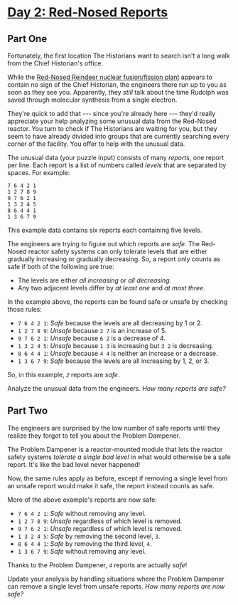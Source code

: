 # [Day 2: Red-Nosed Reports](https://adventofcode.com/2024/day/2)

## Part One

Fortunately, the first location The Historians want to search isn't a long walk from the Chief Historian's office.

While the [Red-Nosed Reindeer nuclear fusion/fission plant](https://adventofcode.com/2015/day/19) appears to contain no sign of the Chief Historian, the engineers there run up to you as soon as they see you.  Apparently, they *still* talk about the time Rudolph was saved through molecular synthesis from a single electron.

They're quick to add that --- since you're already here --- they'd really appreciate your help analyzing some unusual data from the Red-Nosed reactor.  You turn to check if The Historians are waiting for you, but they seem to have already divided into groups that are currently searching every corner of the facility.  You offer to help with the unusual data.

The unusual data (your puzzle input) consists of many *reports*, one report per line.  Each report is a list of numbers called *levels* that are separated by spaces.  For example:
```
7 6 4 2 1
1 2 7 8 9
9 7 6 2 1
1 3 2 4 5
8 6 4 4 1
1 3 6 7 9
```

This example data contains six reports each containing five levels.

The engineers are trying to figure out which reports are *safe*.  The Red-Nosed reactor safety systems can only tolerate levels that are either gradually increasing or gradually decreasing.  So, a report only counts as safe if both of the following are true:

- The levels are either *all increasing* or *all decreasing*.
- Any two adjacent levels differ by *at least one* and *at most three*.

In the example above, the reports can be found safe or unsafe by checking those rules:

- `7 6 4 2 1`: *Safe* because the levels are all decreasing by 1 or 2.
- `1 2 7 8 9`: *Unsafe* because `2 7` is an increase of 5.
- `9 7 6 2 1`: *Unsafe* because `6 2` is a decrease of 4.
- `1 3 2 4 5`: *Unsafe* because `1 3` is increasing but `3 2` is decreasing.
- `8 6 4 4 1`: *Unsafe* because `4 4` is neither an increase or a decrease.
- `1 3 6 7 9`: *Safe* because the levels are all increasing by 1, 2, or 3.

So, in this example, *`2`* reports are *safe*.

Analyze the unusual data from the engineers.  *How many reports are safe?*


## Part Two

The engineers are surprised by the low number of safe reports until they realize they forgot to tell you about the Problem Dampener.

The Problem Dampener is a reactor-mounted module that lets the reactor safety systems *tolerate a single bad level* in what would otherwise be a safe report.  It's like the bad level never happened!

Now, the same rules apply as before, except if removing a single level from an unsafe report would make it safe, the report instead counts as safe.

More of the above example's reports are now safe:

- `7 6 4 2 1`: *Safe* without removing any level.
- `1 2 7 8 9`: *Unsafe* regardless of which level is removed.
- `9 7 6 2 1`: *Unsafe* regardless of which level is removed.
- `1 3 2 4 5`: *Safe* by removing the second level, `3`.
- `8 6 4 4 1`: *Safe* by removing the third level, `4`.
- `1 3 6 7 9`: *Safe* without removing any level.

Thanks to the Problem Dampener, *`4`* reports are actually *safe*!

Update your analysis by handling situations where the Problem Dampener can remove a single level from unsafe reports.  *How many reports are now safe?*
